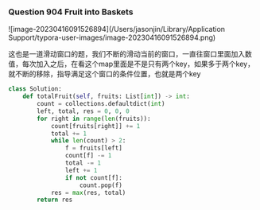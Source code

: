 ### Question 904 Fruit into Baskets

![image-20230416091526894](/Users/jasonjin/Library/Application Support/typora-user-images/image-20230416091526894.png)

这也是一道滑动窗口的题，我们不断的滑动当前的窗口，一直往窗口里面加入数值，每次加入之后，在看这个map里面是不是只有两个key，如果多于两个key，就不断的移除，指导满足这个窗口的条件位置，也就是两个key



```python
class Solution:
    def totalFruit(self, fruits: List[int]) -> int:
        count = collections.defaultdict(int)
        left, total, res = 0, 0, 0
        for right in range(len(fruits)):
            count[fruits[right]] += 1
            total += 1
            while len(count) > 2:
                f = fruits[left]
                count[f] -= 1
                total -= 1
                left += 1
                if not count[f]:
                    count.pop(f)
            res = max(res, total)
        return res
```

